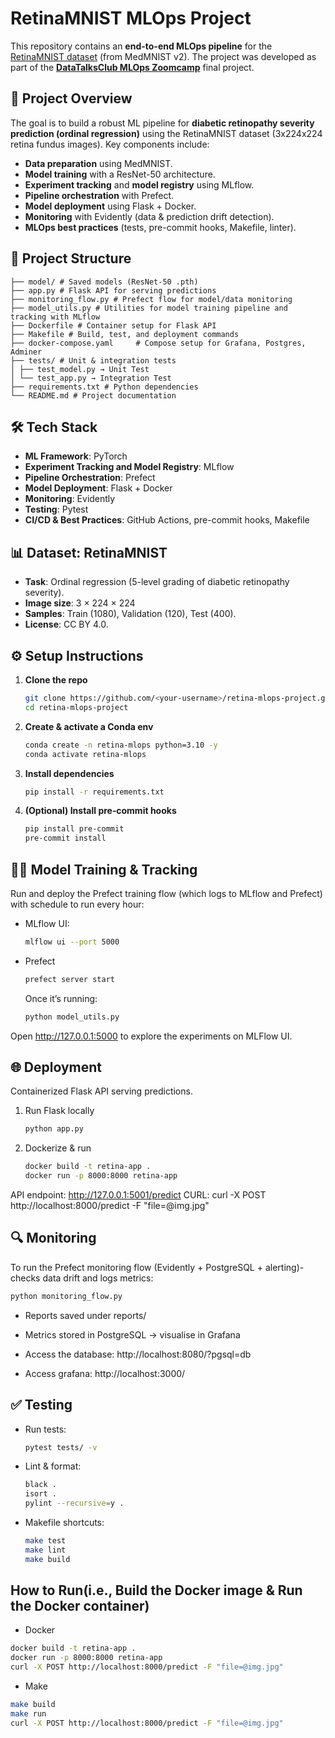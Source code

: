 # RetinaMNIST MLOps Project

This repository contains an **end-to-end MLOps pipeline** for the [RetinaMNIST dataset](https://medmnist.com/) (from MedMNIST v2). The project was developed as part of the **[DataTalksClub MLOps Zoomcamp](https://github.com/DataTalksClub/mlops-zoomcamp)** final project.

## 🚀 Project Overview

The goal is to build a robust ML pipeline for **diabetic retinopathy severity prediction (ordinal regression)** using the RetinaMNIST dataset (3x224x224 retina fundus images).
Key components include:

- **Data preparation** using MedMNIST.
- **Model training** with a ResNet-50 architecture.
- **Experiment tracking** and **model registry** using MLflow.
- **Pipeline orchestration** with Prefect.
- **Model deployment** using Flask + Docker.
- **Monitoring** with Evidently (data & prediction drift detection).
- **MLOps best practices** (tests, pre-commit hooks, Makefile, linter).

## 📂 Project Structure

```text
├── model/ # Saved models (ResNet-50 .pth)
├── app.py # Flask API for serving predictions
├── monitoring_flow.py # Prefect flow for model/data monitoring
├── model_utils.py # Utilities for model training pipeline and tracking with MLflow
├── Dockerfile # Container setup for Flask API
├── Makefile # Build, test, and deployment commands
├── docker-compose.yaml     # Compose setup for Grafana, Postgres, Adminer
├── tests/ # Unit & integration tests
│ ├── test_model.py → Unit Test
│ └── test_app.py → Integration Test
├── requirements.txt # Python dependencies
└── README.md # Project documentation
```

## 🛠 Tech Stack

- **ML Framework**: PyTorch
- **Experiment Tracking and Model Registry**: MLflow
- **Pipeline Orchestration**: Prefect
- **Model Deployment**: Flask + Docker
- **Monitoring**: Evidently
- **Testing**: Pytest
- **CI/CD & Best Practices**: GitHub Actions, pre-commit hooks, Makefile

## 📊 Dataset: RetinaMNIST

- **Task**: Ordinal regression (5-level grading of diabetic retinopathy severity).
- **Image size**: 3 × 224 × 224
- **Samples**: Train (1080), Validation (120), Test (400).
- **License**: CC BY 4.0.

## ⚙️ Setup Instructions
1. **Clone the repo**
   ```bash
   git clone https://github.com/<your-username>/retina-mlops-project.git
   cd retina-mlops-project
   ```

2. **Create & activate a Conda env**
     ```bash
     conda create -n retina-mlops python=3.10 -y
     conda activate retina-mlops
     ```

3. **Install dependencies**
   ```bash
   pip install -r requirements.txt
   ```

4. **(Optional) Install pre‑commit hooks**
   ```bash
   pip install pre-commit
   pre-commit install
   ```

## 🏋️‍♀️ Model Training & Tracking
Run and deploy the Prefect training flow (which logs to MLflow and Prefect) with schedule to run every hour:
- MLflow UI:
   ```bash
   mlflow ui --port 5000
   ```
- Prefect
   ```bash
  prefect server start
   ```

  Once it’s running:
   ```bash
   python model_utils.py
   ```

Open http://127.0.0.1:5000 to explore the experiments on MLFlow UI.

## 🌐 Deployment
Containerized Flask API serving predictions.
1. Run Flask locally
   ```bash
   python app.py
   ```
2. Dockerize & run
   ```bash
   docker build -t retina-app .
   docker run -p 8000:8000 retina-app
   ```
API endpoint: http://127.0.0.1:5001/predict
CURL: curl -X POST http://localhost:8000/predict -F "file=@img.jpg"

## 🔍 Monitoring
To run the Prefect monitoring flow (Evidently + PostgreSQL + alerting)-checks data drift and logs metrics:
   ```bash
   python monitoring_flow.py
   ```
- Reports saved under reports/
- Metrics stored in PostgreSQL → visualise in Grafana

 - Access the database: http://localhost:8080/?pgsql=db
 - Access grafana: http://localhost:3000/


## ✅ Testing
- Run tests:
   ```bash
   pytest tests/ -v
   ```

- Lint & format:
   ```bash
   black .
   isort .
   pylint --recursive=y .
   ```
- Makefile shortcuts:
   ```bash
   make test
   make lint
   make build
   ```

## How to Run(i.e., Build the Docker image & Run the Docker container)
- Docker
```bash
docker build -t retina-app .
docker run -p 8000:8000 retina-app
curl -X POST http://localhost:8000/predict -F "file=@img.jpg"
```
- Make
```bash
make build 
make run 
curl -X POST http://localhost:8000/predict -F "file=@img.jpg"
```
